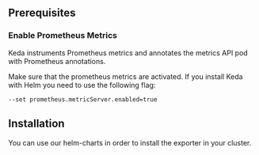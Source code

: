 ## Prerequisites

### Enable Prometheus Metrics
Keda instruments Prometheus metrics and annotates the metrics API pod with Prometheus annotations. 

Make sure that the prometheus metrics are activated. If you install Keda with Helm you need to use the following flag:
```
--set prometheus.metricServer.enabled=true
```


## Installation

You can use our helm-charts in order to install the exporter in your cluster.